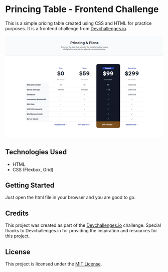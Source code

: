 # Princing Table - Frontend Challenge

This is a simple pricing table created using CSS and HTML for practice purposes. It is a frontend challenge from [Devchallenges.io](https://devchallenges.io/).

![alt text](image.png)

## Technologies Used

- HTML
- CSS (Flexbox, Grid)

## Getting Started

Just open the html file in your browser and you are good to go.

## Credits

This project was created as part of the [Devchallenges.io](https://devchallenges.io/) challenge. Special thanks to Devchallenges.io for providing the inspiration and resources for this project.

## License

This project is licensed under the [MIT License](LICENSE).
